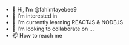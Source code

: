 - 👋 Hi, I’m @fahimtayebee9
- 👀 I’m interested in
- 🌱 I’m currently learning REACTJS & NODEJS
- 💞️ I’m looking to collaborate on ...
- 📫 How to reach me
